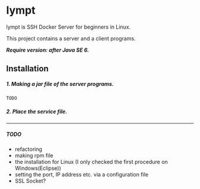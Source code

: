 # lympt

lympt is SSH Docker Server for beginners in Linux.

This project contains a server and a client programs.

***Require version: after Java SE 6.***

## Installation

##### 1. Making a jar file of the server programs.

	TODO

##### 2. Place the service file.


---
##### TODO

- refactoring
- making rpm file
- the installation for Linux (I only checked the first procedure on Windows(Eclipse))
- setting the port, IP address etc. via a configuration file
- SSL Socket?
